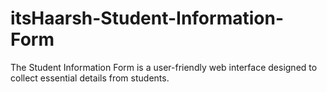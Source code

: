 # itsHaarsh-Student-Information-Form
The Student Information Form is a user-friendly web interface designed to collect essential details from students. 
